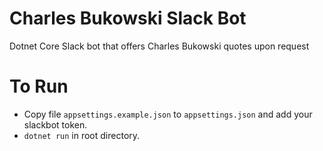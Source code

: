 # Charles Bukowski Slack Bot
Dotnet Core Slack bot that offers Charles Bukowski quotes upon request

# To Run
- Copy file `appsettings.example.json` to `appsettings.json` and add your slackbot token.
- `dotnet run` in root directory.